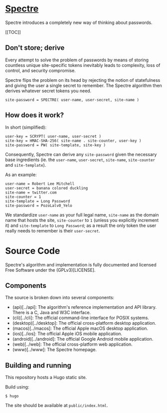 # [Spectre](https://spectre.app)

Spectre introduces a completely new way of thinking about passwords.

[[TOC]]


## Don't store; derive

Every attempt to solve the problem of passwords by means of storing countless unique site-specific tokens inevitably leads to complexity, loss of control, and security compromise.

Spectre flips the problem on its head by rejecting the notion of statefulness and giving the user a single secret to remember.  The Spectre algorithm then derives whatever secret tokens you need.

    site-password = SPECTRE( user-name, user-secret, site-name )


## How does it work?

In short (simplified):

    user-key = SCRYPT( user-name, user-secret )
    site-key = HMAC-SHA-256( site-name . site-counter, user-key )
    site-password = PW( site-template, site-key )

Consequently, Spectre can derive any `site-password` given the necessary base ingredients (ie. the `user-name`, `user-secret`, `site-name`, `site-counter` and `site-template`).

As an example:

    user-name = Robert Lee Mitchell
    user-secret = banana colored duckling
    site-name = twitter.com
    site-counter = 1
    site-template = Long Password
    site-password = PozoLalv0_Yelo

We standardize `user-name` as your full legal name, `site-name` as the domain name that hosts the site, `site-counter` to `1` (unless you explicitly increment it) and `site-template` to `Long Password`; as a result the only token the user really needs to remember is their `user-secret`.


# Source Code

Spectre's algorithm and implementation is fully documented and licensed Free Software under the (GPLv3)[LICENSE].


## Components

The source is broken down into several components:

 - (api)[../api]: The algorithm's reference implementation and API library.  There is a C, Java and W3C interface.
 - (cli)[../cli]: The official command-line interface for POSIX systems.
 - (desktop)[../desktop]: The official cross-platform desktop application.
 - (macos)[../macos]: The official Apple macOS desktop application.
 - (ios)[../ios]: The official Apple iOS mobile application.
 - (android)[../android]: The official Google Android mobile application.
 - (web)[../web]: The official cross-platform web application.
 - (www)[../www]: The Spectre homepage.


## Building and running

This repository hosts a Hugo static site.

Build using:


```
$ hugo
```

The site should be available at `public/index.html`.
